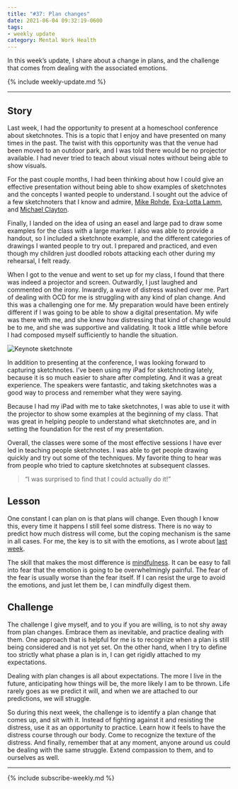 ```yaml
---
title: "#37: Plan changes"
date: 2021-06-04 09:32:19-0600
tags:
- weekly update
category: Mental Work Health
---
```


In this week’s update, I share about a change in plans, and the challenge that comes from dealing with the associated emotions.

{% include weekly-update.md %}

***


## Story

Last week, I had the opportunity to present at a homeschool conference about sketchnotes. This is a topic that I enjoy and have presented on many times in the past. The twist with this opportunity was that the venue had been moved to an outdoor park, and I was told there would be no projector available. I had never tried to teach about visual notes without being able to show visuals.

For the past couple months, I had been thinking about how I could give an effective presentation without being able to show examples of sketchnotes and the concepts I wanted people to understand. I sought out the advice of a few sketchnoters that I know and admire, [Mike Rohde](https://rohdesign.com/), [Eva-Lotta Lamm](https://www.evalotta.net/), and [Michael Clayton](https://instagram.com/profclayton).

Finally, I landed on the idea of using an easel and large pad to draw some examples for the class with a large marker. I also was able to provide a handout, so I included a sketchnote example, and the different categories of drawings I wanted people to try out. I prepared and practiced, and even though my children just doodled robots attacking each other during my rehearsal, I felt ready.

When I got to the venue and went to set up for my class, I found that there was indeed a projector and screen. Outwardly, I just laughed and commented on the irony. Inwardly, a wave of distress washed over me. Part of dealing with OCD for me is struggling with any kind of plan change. And this was a challenging one for me. My preparation would have been entirely different if I was going to be able to show a digital presentation. My wife was there with me, and she knew how distressing that kind of change would be to me, and she was supportive and validating. It took a little while before I had composed myself sufficiently to handle the situation.

![Keynote sketchnote](https://media.bennorris.org/images/gospelsketcher/general/may-21-ldshe-stanfield.jpg)

In addition to presenting at the conference, I was looking forward to capturing sketchnotes. I’ve been using my iPad for sketchnoting lately, because it is so much easier to share after completing. And it was a great experience. The speakers were fantastic, and taking sketchnotes was a good way to process and remember what they were saying.

Because I had my iPad with me to take sketchnotes, I was able to use it with the projector to show some examples at the beginning of my class. That was great in helping people to understand what sketchnotes are, and in setting the foundation for the rest of my presentation.

Overall, the classes were some of the most effective sessions I have ever led in teaching people sketchnotes. I was able to get people drawing quickly and try out some of the techniques. My favorite thing to hear was from people who tried to capture sketchnotes at subsequent classes.

> “I was surprised to find that I could actually do it!”


## Lesson

One constant I can plan on is that plans will change. Even though I know this, every time it happens I still feel some distress. There is no way to predict how much distress will come, but the coping mechanism is the same in all cases. For me, the key is to sit with the emotions, as I wrote about [last week](https://www.mentalworkhealth.org/2021/05/26/cross-stitching-at.html).

The skill that makes the most difference is [mindfulness](https://en.wikipedia.org/wiki/Mindfulness). It can be easy to fall into fear that the emotion is going to be overwhelmingly painful. The fear of the fear is usually worse than the fear itself. If I can resist the urge to avoid the emotions, and just let them be, I can mindfully digest them.


## Challenge

The challenge I give myself, and to you if you are willing, is to not shy away from plan changes. Embrace them as inevitable, and practice dealing with them. One approach that is helpful for me is to recognize when a plan is still being considered and is not yet set. On the other hand, when I try to define too strictly what phase a plan is in, I can get rigidly attached to my expectations.

Dealing with plan changes is all about expectations. The more I live in the future, anticipating how things will be, the more likely I am to be thrown. Life rarely goes as we predict it will, and when we are attached to our predictions, we will struggle.

So during this next week, the challenge is to identify a plan change that comes up, and sit with it. Instead of fighting against it and resisting the distress, use it as an opportunity to practice. Learn how it feels to have the distress course through our body. Come to recognize the texture of the distress. And finally, remember that at any moment, anyone around us could be dealing with the same struggle. Extend compassion to them, and to ourselves as well.

***
{% include subscribe-weekly.md %}
